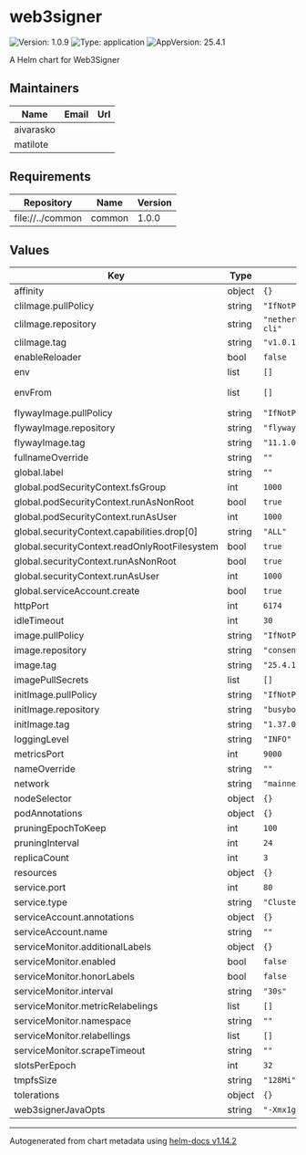 
# web3signer

![Version: 1.0.9](https://img.shields.io/badge/Version-1.0.9-informational?style=flat-square) ![Type: application](https://img.shields.io/badge/Type-application-informational?style=flat-square) ![AppVersion: 25.4.1](https://img.shields.io/badge/AppVersion-25.4.1-informational?style=flat-square)

A Helm chart for Web3Signer

## Maintainers

| Name | Email | Url |
| ---- | ------ | --- |
| aivarasko |  |  |
| matilote |  |  |

## Requirements

| Repository | Name | Version |
|------------|------|---------|
| file://../common | common | 1.0.0 |

## Values

| Key | Type | Default | Description |
|-----|------|---------|-------------|
| affinity | object | `{}` |  |
| cliImage.pullPolicy | string | `"IfNotPresent"` |  |
| cliImage.repository | string | `"nethermindeth/keystores-cli"` |  |
| cliImage.tag | string | `"v1.0.11"` |  |
| enableReloader | bool | `false` |  |
| env | list | `[]` |  |
| envFrom | list | `[]` | envFrom configuration |
| flywayImage.pullPolicy | string | `"IfNotPresent"` |  |
| flywayImage.repository | string | `"flyway/flyway"` |  |
| flywayImage.tag | string | `"11.1.0"` |  |
| fullnameOverride | string | `""` |  |
| global.label | string | `""` |  |
| global.podSecurityContext.fsGroup | int | `1000` |  |
| global.podSecurityContext.runAsNonRoot | bool | `true` |  |
| global.podSecurityContext.runAsUser | int | `1000` |  |
| global.securityContext.capabilities.drop[0] | string | `"ALL"` |  |
| global.securityContext.readOnlyRootFilesystem | bool | `true` |  |
| global.securityContext.runAsNonRoot | bool | `true` |  |
| global.securityContext.runAsUser | int | `1000` |  |
| global.serviceAccount.create | bool | `true` |  |
| httpPort | int | `6174` |  |
| idleTimeout | int | `30` |  |
| image.pullPolicy | string | `"IfNotPresent"` |  |
| image.repository | string | `"consensys/web3signer"` |  |
| image.tag | string | `"25.4.1"` |  |
| imagePullSecrets | list | `[]` |  |
| initImage.pullPolicy | string | `"IfNotPresent"` |  |
| initImage.repository | string | `"busybox"` |  |
| initImage.tag | string | `"1.37.0"` |  |
| loggingLevel | string | `"INFO"` |  |
| metricsPort | int | `9000` |  |
| nameOverride | string | `""` |  |
| network | string | `"mainnet"` |  |
| nodeSelector | object | `{}` |  |
| podAnnotations | object | `{}` |  |
| pruningEpochToKeep | int | `100` |  |
| pruningInterval | int | `24` |  |
| replicaCount | int | `3` |  |
| resources | object | `{}` |  |
| service.port | int | `80` |  |
| service.type | string | `"ClusterIP"` |  |
| serviceAccount.annotations | object | `{}` |  |
| serviceAccount.name | string | `""` |  |
| serviceMonitor.additionalLabels | object | `{}` |  |
| serviceMonitor.enabled | bool | `false` |  |
| serviceMonitor.honorLabels | bool | `false` |  |
| serviceMonitor.interval | string | `"30s"` |  |
| serviceMonitor.metricRelabelings | list | `[]` |  |
| serviceMonitor.namespace | string | `""` |  |
| serviceMonitor.relabellings | list | `[]` |  |
| serviceMonitor.scrapeTimeout | string | `""` |  |
| slotsPerEpoch | int | `32` |  |
| tmpfsSize | string | `"128Mi"` |  |
| tolerations | object | `{}` |  |
| web3signerJavaOpts | string | `"-Xmx1g -Xms1g"` |  |

----------------------------------------------
Autogenerated from chart metadata using [helm-docs v1.14.2](https://github.com/norwoodj/helm-docs/releases/v1.14.2)
